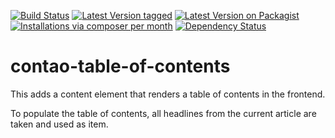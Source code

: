 [![Build Status](https://travis-ci.org/cyberspectrum/contao-table-of-contents.png)](https://travis-ci.org/cyberspectrum/contao-table-of-contents)
[![Latest Version tagged](http://img.shields.io/github/tag/cyberspectrum/contao-table-of-contents.svg)](https://github.com/cyberspectrum/contao-table-of-contents/tags)
[![Latest Version on Packagist](http://img.shields.io/packagist/v/cyberspectrum/contao-table-of-contents.svg)](https://packagist.org/packages/cyberspectrum/contao-table-of-contents)
[![Installations via composer per month](http://img.shields.io/packagist/dm/cyberspectrum/contao-table-of-contents.svg)](https://packagist.org/packages/cyberspectrum/contao-table-of-contents)
[![Dependency Status](https://www.versioneye.com/php/cyberspectrum:contao-table-of-contents/badge.svg)](https://www.versioneye.com/php/cyberspectrum:contao-table-of-contents)

contao-table-of-contents
========================

This adds a content element that renders a table of contents in the frontend.

To populate the table of contents, all headlines from the current article are taken and used as item.
